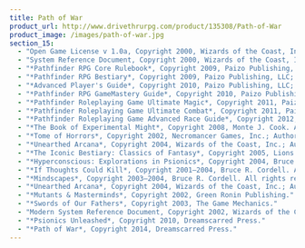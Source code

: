 ```yaml
---
title: Path of War
product_url: http://www.drivethrurpg.com/product/135308/Path-of-War
product_image: /images/path-of-war.jpg
section_15:
  - "Open Game License v 1.0a, Copyright 2000, Wizards of the Coast, Inc."
  - "System Reference Document, Copyright 2000, Wizards of the Coast, Inc.; Authors Jonathan Tweet, Monte Cook, Skip Williams, based on material by E. Gary Gygax and Dave Arneson."
  - "*Pathfinder RPG Core Rulebook*, Copyright 2009, Paizo Publishing, LLC; Author: Jason Bulmahn, based on material by Jonathan Tweet, Monte Cook, and Skip Williams."
  - "*Pathfinder RPG Bestiary*, Copyright 2009, Paizo Publishing, LLC; Author: Jason Bulmahn, based on material by Jonathan Tweet, Monte Cook, and Skip Williams."
  - "*Advanced Player's Guide*, Copyright 2010, Paizo Publishing, LLC; Author: Jason Bulmahn."
  - "*Pathfinder RPG GameMastery Guide*, Copyright 2010, Paizo Publishing, LLC; Author: Cam Banks, Wolfgang Baur, Jason Bulmahn, Jim Butler, Eric Cagle, Graeme Davis, Adam Daigle, Joshua J. Frost, James Jacobs, Kenneth Hite, Steven Kenson, Robin Laws, Tito Leati, Rob McCreary, Hal Maclean, Colin McComb, Jason Nelson, David Noonan, Richard Pett, Rich Redman, Sean K Reynolds, F. Wesley Schneider, Amber Scott, Doug Seacat, Mike Selinker, Lisa Stevens, James L. Sutter, Russ Taylor, Penny Williams, Skip Williams, Teeuwynn Woodruff."
  - "*Pathfinder Roleplaying Game Ultimate Magic*, Copyright 2011, Paizo Publishing, LLC; Authors: Jason Bulmahn, Tim Hitchcock, Colin McComb, Rob McCreary, Jason Nelson, Stephen Radney-MacFarland, Sean K Reynolds, Owen K.C. Stephens, and Russ Taylor."
  - "*Pathfinder Roleplaying Game Ultimate Combat*, Copyright 2011, Paizo Publishing, LLC; Authors: Dennis Baker, Jesse Benner, Benjamin Bruck, Jason Bulmahn, Brian J. Cortijo, Jim Groves, Tim Hitchcock, Richard A. Hunt, Colin McComb, Jason Nelson, Tom Phillips, Patrick Renie, Sean K Reynolds, and Russ Taylor."
  - "*Pathfinder Roleplaying Game Advanced Race Guide*, Copyright 2012, Paizo Publishing, LLC; Authors: Dennis Baker, Jesse Benner, Benjamin Bruck, Jason Bulmahn, Adam Daigle, Jim Groves, Tim Hitchcock, Hal MacLean, Jason Nelson, Stephen Radney-MacFarland, Owen K.C. Stephens, Todd Stewart, and Russ Taylor."
  - "*The Book of Experimental Might*, Copyright 2008, Monte J. Cook. All rights reserved."
  - "*Tome of Horrors*, Copyright 2002, Necromancer Games, Inc.; Authors: Scott Greene, with Clark Peterson, Erica Balsley, Kevin Baase, Casey Christofferson, Lance Hawvermale, Travis Hawvermale, Patrick Lawinger, and Bill Webb; Based on original content from TSR."
  - "*Unearthed Arcana*, Copyright 2004, Wizards of the Coast, Inc.; Authors Andy Collins, Jesse Decker, David Noonan, Rich Redman"
  - "*The Iconic Bestiary: Classics of Fantasy*, Copyright 2005, Lions Den Press; Author Ari Marmell"
  - "*Hyperconscious: Explorations in Psionics*, Copyright 2004, Bruce R Cordell. All rights reserved."
  - "*If Thoughts Could Kill*, Copyright 2001–2004, Bruce R. Cordell. All rights reserved."
  - "*Mindscapes*, Copyright 2003–2004, Bruce R. Cordell. All rights reserved."
  - "*Unearthed Arcana*, Copyright 2004, Wizards of the Coast, Inc.; Authors Andy Collins, Jesse Decker, David Noonan, Rich Redman"
  - "*Mutants & Masterminds*, Copyright 2002, Green Ronin Publishing."
  - "*Swords of Our Fathers*, Copyright 2003, The Game Mechanics."
  - "Modern System Reference Document, Copyright 2002, Wizards of the Coast, Inc.; Authors Bill Slavicsek, Jeff Grubb, Rich Redman, Charles Ryan, based on material by Jonathan Tweet, Monte Cook, Skip Williams, Richard Baker,Peter Adkison, Bruce R. Cordell, John Tynes, Andy Collins, and JD Wiker"
  - "*Psionics Unleashed*, Copyright 2010, Dreamscarred Press."
  - "*Path of War*, Copyright 2014, Dreamscarred Press."
---
```

